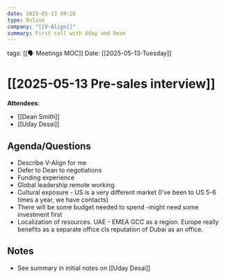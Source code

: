 ```yaml
---
date: 2025-05-13 09:26
type: Online
company: "[[V-Align]]"
summary: First call with Uday and Dean
---
```

tags: [[🗣️ Meetings MOC]]
Date: [[2025-05-13-Tuesday]]

# [[2025-05-13 Pre-sales interview]]

**Attendees**: 
- [[Dean Smith]]
- [[Uday Desai]]

## Agenda/Questions
- Describe V-Align for me
- Defer to Dean to negotiations
- Funding experience
- Global leadership remote working
- Cultural exposure - US is a very different market (I've been to US 5-6 times a year, we have contacts)
- There will be some budget needed to spend -might need some investment first
- Localization of resources. UAE - EMEA GCC as a region. Europe really benefits as a separate office cls reputation of Dubai as an office.

## Notes
- See summary in initial notes on [[Uday Desai]]
